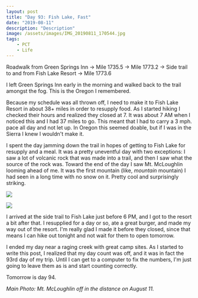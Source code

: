 ```yaml
---
layout: post
title: "Day 93: Fish Lake, Fast"
date: "2019-08-11"
description: "Description"
image: /assets/images/IMG_20190811_170544.jpg
tags:
    - PCT
    - Life
---
```

Roadwalk from Green Springs Inn -> Mile 1735.5 -> Mile 1773.2 -> Side trail to and from Fish Lake Resort -> Mile 1773.6

I left Green Springs Inn early in the morning and walked back to the trail amongst the fog. This is the Oregon I remembered.

Because my schedule was all thrown off, I need to make it to Fish Lake Resort in about 38+ miles in order to resupply food. As I started hiking I checked their hours and realized they closed at 7. It was about 7 AM when I noticed this and I had 37 miles to go. This meant that I had to carry a 3 mph. pace all day and not let up. In Oregon this seemed doable, but if I was in the Sierra I knew I wouldn't make it.

I spent the day jamming down the trail in hopes of getting to Fish Lake for resupply and a meal. It was a pretty uneventful day with two exceptions: I saw a lot of volcanic rock that was made into a trail, and then I saw what the source of the rock was. Toward the end of the day I saw Mt. McLoughlin looming ahead of me. It was the first mountain (like, *mountain* mountain) I had seen in a long time with no snow on it. Pretty cool and surprisingly striking.

![](/assets/images/IMG_20190811_162758.jpg)

![](/assets/images/IMG_20190811_161135.jpg)

I arrived at the side trail to Fish Lake just before 6 PM, and I got to the resort a bit after that. I resupplied for a day or so, ate a great burger, and made my way out of the resort. I'm really glad I made it before they closed, since that means I can hike out tonight and not wait for them to open tomorrow.

I ended my day near a raging creek with great camp sites. As I started to write this post, I realized that my day count was off, and it was in fact the 93rd day of my trip. Until I can get to a computer to fix the numbers, I'm just going to leave them as is and start counting correctly. 

Tomorrow is day 94.

*Main Photo: Mt. McLoughlin off in the distance on August 11.*

